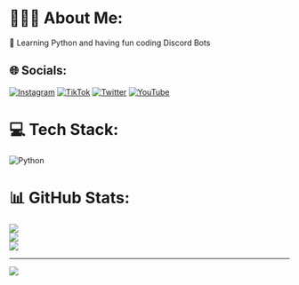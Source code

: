 # 👩🏻‍💻 About Me:
🔭 Learning Python and having fun coding Discord Bots


## 🌐 Socials:
[![Instagram](https://img.shields.io/badge/Instagram-%23E4405F.svg?logo=Instagram&logoColor=white)](https://instagram.com/iconnt06) [![TikTok](https://img.shields.io/badge/TikTok-%23000000.svg?logo=TikTok&logoColor=white)](https://tiktok.com/@iconnt06_val) [![Twitter](https://img.shields.io/badge/Twitter-%231DA1F2.svg?logo=Twitter&logoColor=white)](https://twitter.com/iconnt06) [![YouTube](https://img.shields.io/badge/YouTube-%23FF0000.svg?logo=YouTube&logoColor=white)](https://youtube.com/c/IconNT06) 

# 💻 Tech Stack:
![Python](https://img.shields.io/badge/python-3670A0?style=for-the-badge&logo=python&logoColor=ffdd54)
# 📊 GitHub Stats:
![](https://github-readme-stats.vercel.app/api?username=IconNT06&theme=blue-green&hide_border=false&include_all_commits=false&count_private=false)<br/>
![](https://github-readme-streak-stats.herokuapp.com/?user=IconNT06&theme=blue-green&hide_border=false)<br/>
![](https://github-readme-stats.vercel.app/api/top-langs/?username=IconNT06&theme=blue-green&hide_border=false&include_all_commits=false&count_private=false&layout=compact)

---
[![](https://visitcount.itsvg.in/api?id=IconNT06&icon=2&color=0)](https://visitcount.itsvg.in)

